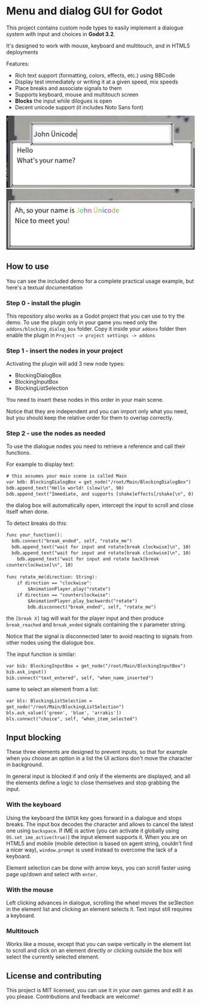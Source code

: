 # Menu and dialog GUI for Godot

This project contains custom node types to easily implement a dialogue system with input and choices in __Godot 3.2__.

It's designed to work with mouse, keyboard and multitouch, and in HTML5 deployments

Features:

* Rich text support (formatting, colors, effects, etc.) using BBCode
* Display test immediately or writing it at a given speed, mix speeds
* Place breaks and associate signals to them
* Supports keyboard, mouse and multitouch screen
* __Blocks__ the input while dilogues is open
* Decent unicode support (it includes Noto Sans font)

![how input is given](screenshot_input.png)
![how text is displayed](screenshot_text.png)

## How to use

You can see the included demo for a complete practical usage example, but here's a textual documentation

### Step 0 - install the plugin

This repository also works as a Godot project that you can use to try the demo.
To use the plugin only in your game you need only the `addons/blocking_dialog_box` folder. Copy it inside your `addons` folder then enable the plugin in `Project -> project settings -> addons`

### Step 1 - insert the nodes in your project

Activating the plugin will add 3 new node types:

* BlockingDialogBox
* BlockingInputBox
* BlockingListSelection

You need to insert these nodes in this order in your main scene.

Notice that they are independent and you can import only what you need, but you should keep the relative order for them to overlap correctly.

### Step 2 - use the nodes as needed

To use the dialogue nodes you need to retrieve a reference and call their functions.

For example to display text:

```GDScript
# this assumes your main scene is called Main
var bdb: BlockingDialogBox = get_node("/root/Main/BlockingDialogBox")
bdb.append_text("Hello world! (slow)\n", 90)
bdb.append_text("Immediate, and supports [shake]effects[/shake]\n", 0)
```

the dialog box will automatically open, intercept the input to scroll and close itself when done.

To detect breaks do this:

```GDScript
func your_function():
  bdb.connect("break_ended", self, "rotate_me")
  bdb.append_text("wait for input and rotate[break clockwise]\n", 10)
  bdb.append_text("wait for input and rotate[break clockwise]\n", 10)
	bdb.append_text("wait for input and rotate back[break counterclockwise]\n", 10)

func rotate_me(direction: String):
	if direction == "clockwise":
		$AnimationPlayer.play("rotate")
	if direction == "counterclockwise":
		$AnimationPlayer.play_backwards("rotate")
		bdb.disconnect("break_ended", self, "rotate_me")
```

the `[break X]` tag will wait for the player input and then produce `break_reached` and `break_ended` signals containing the `X` parameter string.

Notice that the signal is disconnected later to avoid reacting to signals from other nodes using the dialogue box.

The input function is similar:

```GDScript
var bib: BlockingInputBox = get_node("/root/Main/BlockingInputBox")
bib.ask_input()
bib.connect("text_entered", self, "when_name_inserted")
```

same to select an element from a list:

```GDScript
var bls: BlockingListSelection = get_node("/root/Main/BlockingListSelection")
bls.ask_value(['green', 'blue', 'arrakis'])
bls.connect("choice", self, "when_item_selected")
```

## Input blocking

These three elements are designed to prevent inputs, so that for example when you choose an option in a list the UI actions don't move the character in background.

In general input is blocked if and only if the elements are displayed, and all the elements define a logic to close themselves and stop grabbing the input.

### With the keyboard
Using the keyboard the `ENTER` key goes forward in a dialogue and stops breaks.
The input box decodes the character and allows to cancel the latest one using `backspace`.
If IME is active (you can activate it globally using `OS.set_ime_active(true)`) the input element supports it.
When you are on HTML5 and mobile (mobile detection is based on agent string, couldn't find a nicer way), `window.prompt` is used instead to overcome the lack of a keyboard.

Element selection can be done with arrow keys, you can scroll faster using page up/down and select with `enter`.

### With the mouse

Left clicking advances in dialogue, scrolling the wheel moves the se3lection in the element list and clicking an element selects it.
Text input still requires a keyboard.

### Multitouch
Works like a mouse, except that you can swipe vertically in the element list to scroll and click on an element directly or clicking outside the box will select the currently selected element.

## License and contributing
This project is MIT licensed, you can use it in your own games and edit it as you please.
Contributions and feedback are welcome!
